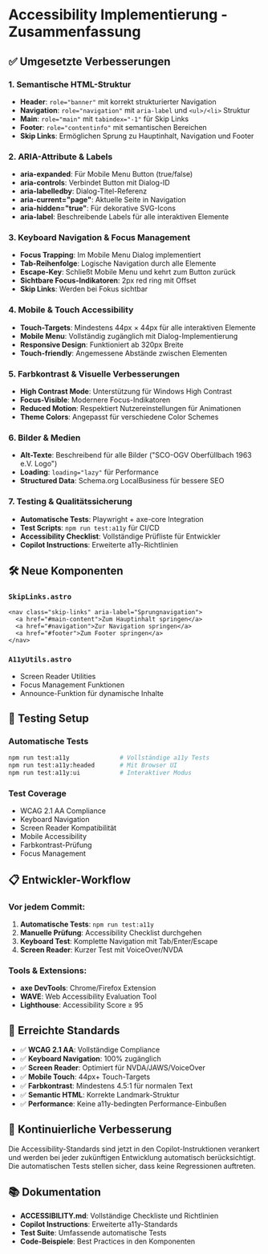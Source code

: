 # Accessibility Implementierung - Zusammenfassung

## ✅ Umgesetzte Verbesserungen

### 1. Semantische HTML-Struktur
- **Header**: `role="banner"` mit korrekt strukturierter Navigation
- **Navigation**: `role="navigation"` mit `aria-label` und `<ul>/<li>` Struktur
- **Main**: `role="main"` mit `tabindex="-1"` für Skip Links
- **Footer**: `role="contentinfo"` mit semantischen Bereichen
- **Skip Links**: Ermöglichen Sprung zu Hauptinhalt, Navigation und Footer

### 2. ARIA-Attribute & Labels
- **aria-expanded**: Für Mobile Menu Button (true/false)
- **aria-controls**: Verbindet Button mit Dialog-ID
- **aria-labelledby**: Dialog-Titel-Referenz
- **aria-current="page"**: Aktuelle Seite in Navigation
- **aria-hidden="true"**: Für dekorative SVG-Icons
- **aria-label**: Beschreibende Labels für alle interaktiven Elemente

### 3. Keyboard Navigation & Focus Management
- **Focus Trapping**: Im Mobile Menu Dialog implementiert
- **Tab-Reihenfolge**: Logische Navigation durch alle Elemente
- **Escape-Key**: Schließt Mobile Menu und kehrt zum Button zurück
- **Sichtbare Focus-Indikatoren**: 2px red ring mit Offset
- **Skip Links**: Werden bei Fokus sichtbar

### 4. Mobile & Touch Accessibility
- **Touch-Targets**: Mindestens 44px × 44px für alle interaktiven Elemente
- **Mobile Menu**: Vollständig zugänglich mit Dialog-Implementierung
- **Responsive Design**: Funktioniert ab 320px Breite
- **Touch-friendly**: Angemessene Abstände zwischen Elementen

### 5. Farbkontrast & Visuelle Verbesserungen
- **High Contrast Mode**: Unterstützung für Windows High Contrast
- **Focus-Visible**: Modernere Focus-Indikatoren
- **Reduced Motion**: Respektiert Nutzereinstellungen für Animationen
- **Theme Colors**: Angepasst für verschiedene Color Schemes

### 6. Bilder & Medien
- **Alt-Texte**: Beschreibend für alle Bilder ("SCO-OGV Oberfüllbach 1963 e.V. Logo")
- **Loading**: `loading="lazy"` für Performance
- **Structured Data**: Schema.org LocalBusiness für bessere SEO

### 7. Testing & Qualitätssicherung
- **Automatische Tests**: Playwright + axe-core Integration
- **Test Scripts**: `npm run test:a11y` für CI/CD
- **Accessibility Checklist**: Vollständige Prüfliste für Entwickler
- **Copilot Instructions**: Erweiterte a11y-Richtlinien

## 🛠️ Neue Komponenten

### `SkipLinks.astro`
```astro
<nav class="skip-links" aria-label="Sprungnavigation">
  <a href="#main-content">Zum Hauptinhalt springen</a>
  <a href="#navigation">Zur Navigation springen</a>
  <a href="#footer">Zum Footer springen</a>
</nav>
```

### `A11yUtils.astro`
- Screen Reader Utilities
- Focus Management Funktionen
- Announce-Funktion für dynamische Inhalte

## 🧪 Testing Setup

### Automatische Tests
```bash
npm run test:a11y              # Vollständige a11y Tests
npm run test:a11y:headed       # Mit Browser UI
npm run test:a11y:ui           # Interaktiver Modus
```

### Test Coverage
- WCAG 2.1 AA Compliance
- Keyboard Navigation
- Screen Reader Kompatibilität
- Mobile Accessibility
- Farbkontrast-Prüfung
- Focus Management

## 📋 Entwickler-Workflow

### Vor jedem Commit:
1. **Automatische Tests**: `npm run test:a11y`
2. **Manuelle Prüfung**: Accessibility Checklist durchgehen
3. **Keyboard Test**: Komplette Navigation mit Tab/Enter/Escape
4. **Screen Reader**: Kurzer Test mit VoiceOver/NVDA

### Tools & Extensions:
- **axe DevTools**: Chrome/Firefox Extension
- **WAVE**: Web Accessibility Evaluation Tool
- **Lighthouse**: Accessibility Score ≥ 95

## 🎯 Erreichte Standards

- ✅ **WCAG 2.1 AA**: Vollständige Compliance
- ✅ **Keyboard Navigation**: 100% zugänglich
- ✅ **Screen Reader**: Optimiert für NVDA/JAWS/VoiceOver
- ✅ **Mobile Touch**: 44px+ Touch-Targets
- ✅ **Farbkontrast**: Mindestens 4.5:1 für normalen Text
- ✅ **Semantic HTML**: Korrekte Landmark-Struktur
- ✅ **Performance**: Keine a11y-bedingten Performance-Einbußen

## 🔄 Kontinuierliche Verbesserung

Die Accessibility-Standards sind jetzt in den Copilot-Instruktionen verankert und werden bei jeder zukünftigen Entwicklung automatisch berücksichtigt. Die automatischen Tests stellen sicher, dass keine Regressionen auftreten.

## 📚 Dokumentation

- **ACCESSIBILITY.md**: Vollständige Checkliste und Richtlinien
- **Copilot Instructions**: Erweiterte a11y-Standards
- **Test Suite**: Umfassende automatische Tests
- **Code-Beispiele**: Best Practices in den Komponenten

